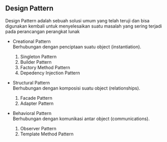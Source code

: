 ## Design Pattern

Design Pattern adalah sebuah solusi umum yang telah teruji dan bisa digunakan 
kembali untuk menyelesaikan suatu masalah yang sering terjadi pada perancangan perangkat lunak

- Creational Pattern <br>
Berhubungan dengan penciptaan suatu object (instantiation).
    1.  Singleton Pattern
    2.  Builder Pattern
    3.  Factory Method Pattern
    4.  Depedency Injection Pattern


- Structural Pattern<br>
Berhubungan dengan komposisi suatu object (relationships).
    1.  Facade Pattern
    2.  Adapter Pattern
    
- Behavioral Pattern<br>
Berhubungan dengan komunikasi antar object (communications).
    1.  Observer Pattern
    2.  Template Method Pattern

